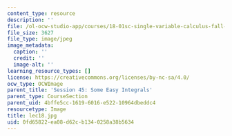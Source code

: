 ```yaml
---
content_type: resource
description: ''
file: /ol-ocw-studio-app/courses/18-01sc-single-variable-calculus-fall-2010/0fd65822ea08d62cb1340258a38b5634_lec18.jpg
file_size: 3627
file_type: image/jpeg
image_metadata:
  caption: ''
  credit: ''
  image-alt: ''
learning_resource_types: []
license: https://creativecommons.org/licenses/by-nc-sa/4.0/
ocw_type: OCWImage
parent_title: 'Session 45: Some Easy Integrals'
parent_type: CourseSection
parent_uid: 4bffe5cc-1619-6016-e522-10964dbeddc4
resourcetype: Image
title: lec18.jpg
uid: 0fd65822-ea08-d62c-b134-0258a38b5634
---
```

